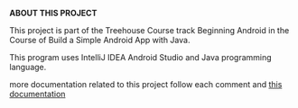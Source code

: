 **ABOUT THIS PROJECT**

This project is part of the Treehouse Course track Beginning Android in the Course of Build a Simple Android App
with Java. 

This program uses IntelliJ IDEA Android Studio and Java programming language.

more documentation related to this project follow each comment and [this documentation](https://docs.google.com/document/d/1VislgWzS1ZHLVXDCTeDznfbXq4FBO1n5wzU2ky5Qg8Y/edit?usp=sharing)